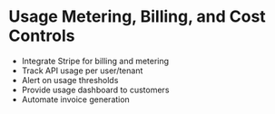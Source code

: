 # Usage Metering, Billing, and Cost Controls

- Integrate Stripe for billing and metering
- Track API usage per user/tenant
- Alert on usage thresholds
- Provide usage dashboard to customers
- Automate invoice generation
